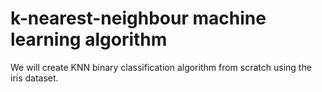 # k-nearest-neighbour machine learning algorithm
We will create KNN binary classification algorithm from scratch using the iris dataset.